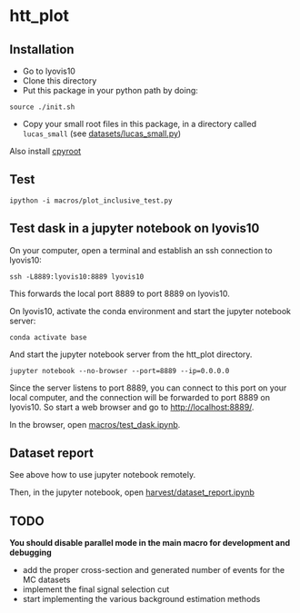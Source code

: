 # htt_plot

## Installation

* Go to lyovis10
* Clone this directory
* Put this package in your python path by doing: 

```
source ./init.sh
```

* Copy your small root files in this package, in a directory called `lucas_small` (see [datasets/lucas_small.py](datasets/lucas_small.py))

Also install [cpyroot](https://github.com/cbernet/cpyroot)

## Test

```
ipython -i macros/plot_inclusive_test.py 
```

## Test dask in a jupyter notebook on lyovis10 

On your computer, open a terminal and establish an ssh connection to lyovis10: 

```
ssh -L8889:lyovis10:8889 lyovis10
```

This forwards the local port 8889 to port 8889 on lyovis10. 

On lyovis10, activate the conda environment and start the jupyter notebook server: 

```
conda activate base
```

And start the jupyter notebook server from the htt_plot directory. 

```
jupyter notebook --no-browser --port=8889 --ip=0.0.0.0
```

Since the server listens to port 8889, you can connect to this port on your local computer, and the connection will be forwarded to port 8889 on lyovis10. So start a web browser and go to [http://localhost:8889/](http://localhost:8889/).

In the browser, open [macros/test_dask.ipynb](macros/test_dask.ipynb).


## Dataset report

See above how to use jupyter notebook remotely.

Then, in the jupyter notebook, open [harvest/dataset_report.ipynb](harvest/dataset_report.ipynb)

## TODO

**You should disable parallel mode in the main macro for development and debugging**

* add the proper cross-section and generated number of events for the MC datasets 
* implement the final signal selection cut
* start implementing the various background estimation methods
